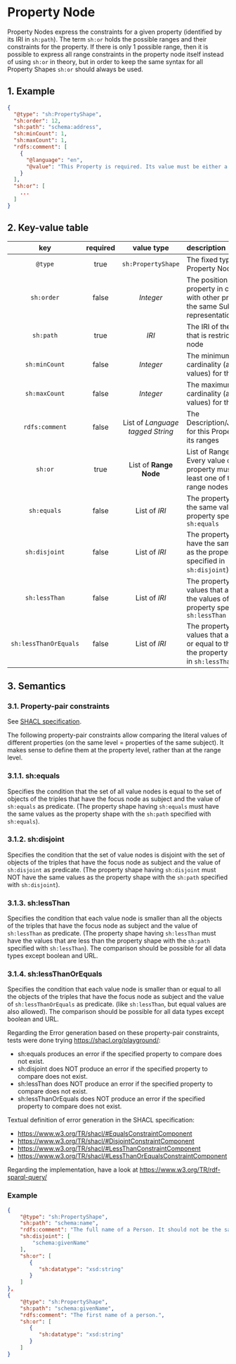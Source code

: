 # Property Node

Property Nodes express the constraints for a given property (identified by its IRI in `sh:path`). The term `sh:or` holds the possible ranges and their constraints for the property. If there is only 1 possible range, then it is possible to express all range constraints in the property node itself instead of using `sh:or` in theory, but in order to keep the same syntax for all Property Shapes `sh:or` should always be used.

## 1. Example

```JSON
{
  "@type": "sh:PropertyShape",
  "sh:order": 12,
  "sh:path": "schema:address",
  "sh:minCount": 1,
  "sh:maxCount": 1,
  "rdfs:comment": [
    {
      "@language": "en",
      "@value": "This Property is required. Its value must be either a String or a PostalAddress entity."
    }
  ],
  "sh:or": [
    ...
  ]
}
```

## 2. Key-value table

| key | required | value type | description | related error |
| :---: | :---: | :---: | :--- | :---: |
| `@type` | true | `sh:PropertyShape` | The fixed type for a Property Node |
| `sh:order` | false | _Integer_ | The position of this property in comparison with other properties for the same Subject (only representation purpose) |
| `sh:path` | true | _IRI_ | The IRI of the property that is restricted by this node |
| `sh:minCount` | false | _Integer_ | The minimum cardinality (amount of values) for the property | Missing Property, Non-conform cardinality |
| `sh:maxCount` | false | _Integer_ | The maximum cardinality (amount of values) for the property | Non-conform cardinality |
| `rdfs:comment` | false | List of *Language tagged String* |  The Description/Justification for this Property and/or its ranges |
| `sh:or` | true | List of **Range Node** | List of Range Nodes. Every value of this property must match at least one of the listed range nodes | Non-conform range |
| `sh:equals`  | false | List of _IRI_  | The property must have the same values as the property specified in `sh:equals` | Non-conform sh:equals |
| `sh:disjoint`  | false | List of _IRI_  | The property must NOT have the same values as the property specified in `sh:disjoint`) |Non-conform sh:disjoint |
| `sh:lessThan`  | false | List of _IRI_ | The property must have values that are less than the values of the property specified in `sh:lessThan` |Non-conform sh:lessThan |
| `sh:lessThanOrEquals`  | false | List of _IRI_  | The property must have values that are less than or equal to the values of the property specified in `sh:lessThanOrEquals` | Non-conform sh:lessThanOrEquals |

## 3. Semantics

### 3.1. Property-pair constraints

See [SHACL specification](https://www.w3.org/TR/shacl/#core-components-property-pairs).

The following property-pair constraints allow comparing the literal values of different properties (on the same level = properties of the same subject). It makes sense to define them at the property level, rather than at the range level.

### 3.1.1. sh:equals

Specifies the condition that the set of all value nodes is equal to the set of objects of the triples that have the focus node as subject and the value of `sh:equals` as predicate. (The property shape having `sh:equals` must have the same values as the property shape with the `sh:path` specified with `sh:equals`).

### 3.1.2. sh:disjoint

Specifies the condition that the set of value nodes is disjoint with the set of objects of the triples that have the focus node as subject and the value of `sh:disjoint` as predicate. (The property shape having `sh:disjoint` must NOT have the same values as the property shape with the `sh:path` specified with `sh:disjoint`).

### 3.1.3. sh:lessThan

Specifies the condition that each value node is smaller than all the objects of the triples that have the focus node as subject and the value of `sh:lessThan` as predicate. (The property shape having `sh:lessThan` must have the values that are less than the property shape with the `sh:path` specified with `sh:lessThan`). The comparison should be possible for all data types except boolean and URL.

### 3.1.4. sh:lessThanOrEquals

Specifies the condition that each value node is smaller than or equal to all the objects of the triples that have the focus node as subject and the value of `sh:lessThanOrEquals` as predicate. (like `sh:lessThan`, but equal values are also allowed). The comparison should be possible for all data types except boolean and URL.




Regarding the Error generation based on these property-pair constraints, tests were done trying https://shacl.org/playground/:

* sh:equals produces an error if the specified property to compare does not exist.
* sh:disjoint does NOT produce an error if the specified property to compare does not exist.
* sh:lessThan does NOT produce an error if the specified property to compare does not exist.
* sh:lessThanOrEquals does NOT produce an error if the specified property to compare does not exist.

Textual definition of error generation in the SHACL specification:

* https://www.w3.org/TR/shacl/#EqualsConstraintComponent
* https://www.w3.org/TR/shacl/#DisjointConstraintComponent
* https://www.w3.org/TR/shacl/#LessThanConstraintComponent
* https://www.w3.org/TR/shacl/#LessThanOrEqualsConstraintComponent


Regarding the implementation, have a look at https://www.w3.org/TR/rdf-sparql-query/

### Example

```JSON
{
    "@type": "sh:PropertyShape",
    "sh:path": "schema:name",
    "rdfs:comment": "The full name of a Person. It should not be the same as the 'givenName', which is only the first name of the Person.",
    "sh:disjoint": [
        "schema:givenName"
    ],
    "sh:or": [
       {
          "sh:datatype": "xsd:string"       
       }
    ]
},
{
    "@type": "sh:PropertyShape",
    "sh:path": "schema:givenName",
    "rdfs:comment": "The first name of a person.",
    "sh:or": [
       {
          "sh:datatype": "xsd:string"       
       }
    ]
}
```

